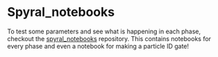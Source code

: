 # Spyral_notebooks

To test some parameters and see what is happening in each phase, checkout the [spyral_notebooks](https://github.com/attpc/spyral_notebooks) repository. This contains notebooks for every phase and even a notebook for making a particle ID gate!
